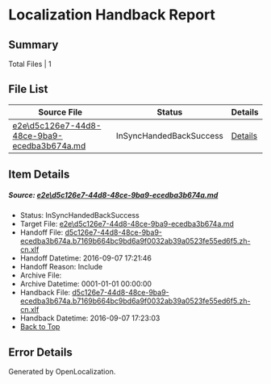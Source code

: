 # <a name='report-top'></a> Localization Handback Report

## Summary
 Total Files | 1

## File List
 Source File | Status | Details 
 ----------- | ------ | ------- 
 [e2e\d5c126e7-44d8-48ce-9ba9-ecedba3b674a.md](https://github.com/OpenLocalizationTestOrg/ol-test0/blob/cd02ecee4d2992c629668bbe9a71b386b15aefda/e2e/d5c126e7-44d8-48ce-9ba9-ecedba3b674a.md) | InSyncHandedBackSuccess | [Details](#4873ccb8b81c4a95cbddaeee1da31ce875b148b33)

## Item Details
##### <a name='4873ccb8b81c4a95cbddaeee1da31ce875b148b33'></a> Source: [e2e\d5c126e7-44d8-48ce-9ba9-ecedba3b674a.md](https://github.com/OpenLocalizationTestOrg/ol-test0/blob/cd02ecee4d2992c629668bbe9a71b386b15aefda/e2e/d5c126e7-44d8-48ce-9ba9-ecedba3b674a.md)
* Status: InSyncHandedBackSuccess
* Target File: [e2e\d5c126e7-44d8-48ce-9ba9-ecedba3b674a.md](https://github.com/OpenLocalizationTestOrg/ol-test0-zhcn/blob/14f6ecb1a600068f44165be676b2152613f5cbd7/e2e/d5c126e7-44d8-48ce-9ba9-ecedba3b674a.md)
* Handoff File: [d5c126e7-44d8-48ce-9ba9-ecedba3b674a.b7169b664bc9bd6a9f0032ab39a0523fe55ed6f5.zh-cn.xlf](https://github.com/OpenLocalizationTestOrg/ol-test0-handoff/blob/d8a9bc00d76360c922bf79b214516534c1e8719f/ol-handoff/OpenLocalizationTestOrg/ol-test0-zhcn/ci/ht/d5c126e7-44d8-48ce-9ba9-ecedba3b674a.b7169b664bc9bd6a9f0032ab39a0523fe55ed6f5.zh-cn.xlf)
* Handoff Datetime: 2016-09-07 17:21:46
* Handoff Reason: Include
* Archive File: 
* Archive Datetime: 0001-01-01 00:00:00
* Handback File: [d5c126e7-44d8-48ce-9ba9-ecedba3b674a.b7169b664bc9bd6a9f0032ab39a0523fe55ed6f5.zh-cn.xlf](https://github.com/OpenLocalizationTestOrg/ol-test0-handback/blob/f16a89250315dd04898b7c68d184e113c8ecf17e/ol-handback/OpenLocalizationTestOrg/ol-test0-zhcn/ci/ht/d5c126e7-44d8-48ce-9ba9-ecedba3b674a.b7169b664bc9bd6a9f0032ab39a0523fe55ed6f5.zh-cn.xlf)
* Handback Datetime: 2016-09-07 17:23:03
* [Back to Top](#report-top)


## Error Details

Generated by OpenLocalization.

